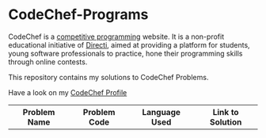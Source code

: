 # CodeChef-Programs

CodeChef is a <a href="https://en.wikipedia.org/wiki/Competitive_programming">competitive programming</a> website. It is a non-profit educational initiative of <a href="https://en.wikipedia.org/wiki/Directi">Directi</a>, aimed at providing a platform for students, young software professionals to practice, hone their programming skills through online contests.

This repository contains my solutions to CodeChef Problems.

Have a look on my <a href="https://www.codechef.com/users/nikbansal1998">CodeChef Profile</a>

<table align="center">
  <tr> 
    <th> Problem Name </th>
    <th> Problem Code </th>
    <th> Language Used </th>
    <th> Link to Solution </th>
  
  </table>
